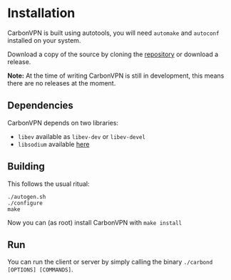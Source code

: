 # Installation

CarbonVPN is built using autotools, you will need `automake` and `autoconf` installed on your system.

Download a copy of the source by cloning the [repository](https://github.com/yorickdewid/CarbonVPN) or download a release.

**Note:** At the time of writing CarbonVPN is still in development, this means there are no releases at the moment.

## Dependencies

CarbonVPN depends on two libraries:
* `libev` available as `libev-dev` or `libev-devel`
* `libsodium` available [here](https://github.com/jedisct1/libsodium)

## Building

This follows the usual ritual:

```
./autogen.sh
./configure
make
```

Now you can (as root) install CarbonVPN with `make install`

## Run

You can run the client or server by simply calling the binary `./carbond [OPTIONS] [COMMANDS]`.